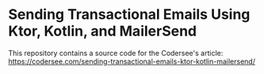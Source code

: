 # Sending Transactional Emails Using Ktor, Kotlin, and MailerSend

This repository contains a source code for the Codersee's article: https://codersee.com/sending-transactional-emails-ktor-kotlin-mailersend/
